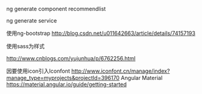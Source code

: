 ng generate component recommendlist

ng generate service 


使用ng-bootstrap
http://blog.csdn.net/u011642663/article/details/74157193

使用sass为样式

http://www.cnblogs.com/yujunhua/p/6762256.html

因要使用icon引入Iconfont
http://www.iconfont.cn/manage/index?manage_type=myprojects&projectId=396170
Angular Material
https://material.angular.io/guide/getting-started
